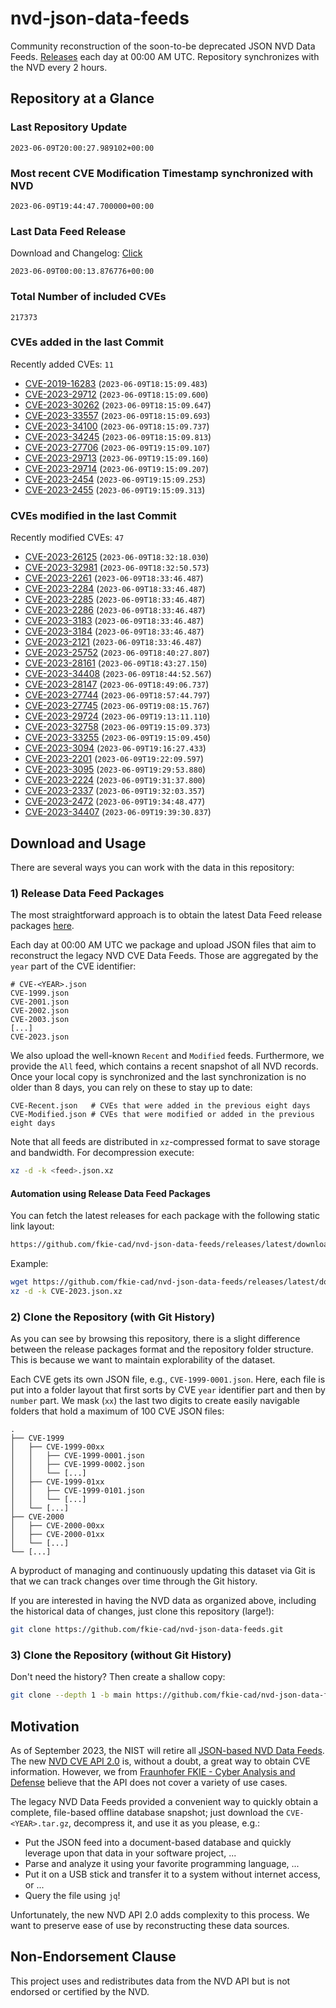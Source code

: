 # nvd-json-data-feeds

Community reconstruction of the soon-to-be deprecated JSON NVD Data Feeds. 
[Releases](https://github.com/fkie-cad/nvd-json-data-feeds/releases/latest) each day at 00:00 AM UTC.
Repository synchronizes with the NVD every 2 hours.

## Repository at a Glance

### Last Repository Update

```plain
2023-06-09T20:00:27.989102+00:00
```

### Most recent CVE Modification Timestamp synchronized with NVD

```plain
2023-06-09T19:44:47.700000+00:00
```

### Last Data Feed Release

Download and Changelog: [Click](https://github.com/fkie-cad/nvd-json-data-feeds/releases/latest)

```plain
2023-06-09T00:00:13.876776+00:00
```

### Total Number of included CVEs

```plain
217373
```

### CVEs added in the last Commit

Recently added CVEs: `11`

* [CVE-2019-16283](CVE-2019/CVE-2019-162xx/CVE-2019-16283.json) (`2023-06-09T18:15:09.483`)
* [CVE-2023-29712](CVE-2023/CVE-2023-297xx/CVE-2023-29712.json) (`2023-06-09T18:15:09.600`)
* [CVE-2023-30262](CVE-2023/CVE-2023-302xx/CVE-2023-30262.json) (`2023-06-09T18:15:09.647`)
* [CVE-2023-33557](CVE-2023/CVE-2023-335xx/CVE-2023-33557.json) (`2023-06-09T18:15:09.693`)
* [CVE-2023-34100](CVE-2023/CVE-2023-341xx/CVE-2023-34100.json) (`2023-06-09T18:15:09.737`)
* [CVE-2023-34245](CVE-2023/CVE-2023-342xx/CVE-2023-34245.json) (`2023-06-09T18:15:09.813`)
* [CVE-2023-27706](CVE-2023/CVE-2023-277xx/CVE-2023-27706.json) (`2023-06-09T19:15:09.107`)
* [CVE-2023-29713](CVE-2023/CVE-2023-297xx/CVE-2023-29713.json) (`2023-06-09T19:15:09.160`)
* [CVE-2023-29714](CVE-2023/CVE-2023-297xx/CVE-2023-29714.json) (`2023-06-09T19:15:09.207`)
* [CVE-2023-2454](CVE-2023/CVE-2023-24xx/CVE-2023-2454.json) (`2023-06-09T19:15:09.253`)
* [CVE-2023-2455](CVE-2023/CVE-2023-24xx/CVE-2023-2455.json) (`2023-06-09T19:15:09.313`)


### CVEs modified in the last Commit

Recently modified CVEs: `47`

* [CVE-2023-26125](CVE-2023/CVE-2023-261xx/CVE-2023-26125.json) (`2023-06-09T18:32:18.030`)
* [CVE-2023-32981](CVE-2023/CVE-2023-329xx/CVE-2023-32981.json) (`2023-06-09T18:32:50.573`)
* [CVE-2023-2261](CVE-2023/CVE-2023-22xx/CVE-2023-2261.json) (`2023-06-09T18:33:46.487`)
* [CVE-2023-2284](CVE-2023/CVE-2023-22xx/CVE-2023-2284.json) (`2023-06-09T18:33:46.487`)
* [CVE-2023-2285](CVE-2023/CVE-2023-22xx/CVE-2023-2285.json) (`2023-06-09T18:33:46.487`)
* [CVE-2023-2286](CVE-2023/CVE-2023-22xx/CVE-2023-2286.json) (`2023-06-09T18:33:46.487`)
* [CVE-2023-3183](CVE-2023/CVE-2023-31xx/CVE-2023-3183.json) (`2023-06-09T18:33:46.487`)
* [CVE-2023-3184](CVE-2023/CVE-2023-31xx/CVE-2023-3184.json) (`2023-06-09T18:33:46.487`)
* [CVE-2023-2121](CVE-2023/CVE-2023-21xx/CVE-2023-2121.json) (`2023-06-09T18:33:46.487`)
* [CVE-2023-25752](CVE-2023/CVE-2023-257xx/CVE-2023-25752.json) (`2023-06-09T18:40:27.807`)
* [CVE-2023-28161](CVE-2023/CVE-2023-281xx/CVE-2023-28161.json) (`2023-06-09T18:43:27.150`)
* [CVE-2023-34408](CVE-2023/CVE-2023-344xx/CVE-2023-34408.json) (`2023-06-09T18:44:52.567`)
* [CVE-2023-28147](CVE-2023/CVE-2023-281xx/CVE-2023-28147.json) (`2023-06-09T18:49:06.737`)
* [CVE-2023-27744](CVE-2023/CVE-2023-277xx/CVE-2023-27744.json) (`2023-06-09T18:57:44.797`)
* [CVE-2023-27745](CVE-2023/CVE-2023-277xx/CVE-2023-27745.json) (`2023-06-09T19:08:15.767`)
* [CVE-2023-29724](CVE-2023/CVE-2023-297xx/CVE-2023-29724.json) (`2023-06-09T19:13:11.110`)
* [CVE-2023-32758](CVE-2023/CVE-2023-327xx/CVE-2023-32758.json) (`2023-06-09T19:15:09.373`)
* [CVE-2023-33255](CVE-2023/CVE-2023-332xx/CVE-2023-33255.json) (`2023-06-09T19:15:09.450`)
* [CVE-2023-3094](CVE-2023/CVE-2023-30xx/CVE-2023-3094.json) (`2023-06-09T19:16:27.433`)
* [CVE-2023-2201](CVE-2023/CVE-2023-22xx/CVE-2023-2201.json) (`2023-06-09T19:22:09.597`)
* [CVE-2023-3095](CVE-2023/CVE-2023-30xx/CVE-2023-3095.json) (`2023-06-09T19:29:53.880`)
* [CVE-2023-2224](CVE-2023/CVE-2023-22xx/CVE-2023-2224.json) (`2023-06-09T19:31:37.800`)
* [CVE-2023-2337](CVE-2023/CVE-2023-23xx/CVE-2023-2337.json) (`2023-06-09T19:32:03.357`)
* [CVE-2023-2472](CVE-2023/CVE-2023-24xx/CVE-2023-2472.json) (`2023-06-09T19:34:48.477`)
* [CVE-2023-34407](CVE-2023/CVE-2023-344xx/CVE-2023-34407.json) (`2023-06-09T19:39:30.837`)


## Download and Usage

There are several ways you can work with the data in this repository:

### 1) Release Data Feed Packages

The most straightforward approach is to obtain the latest Data Feed release packages [here](https://github.com/fkie-cad/nvd-json-data-feeds/releases/latest).

Each day at 00:00 AM UTC we package and upload JSON files that aim to reconstruct the legacy NVD CVE Data Feeds.
Those are aggregated by the `year` part of the CVE identifier:

```
# CVE-<YEAR>.json
CVE-1999.json
CVE-2001.json
CVE-2002.json
CVE-2003.json
[...]
CVE-2023.json
```

We also upload the well-known `Recent` and `Modified` feeds.
Furthermore, we provide the `All` feed, which contains a recent snapshot of all NVD records.
Once your local copy is synchronized and the last synchronization is no older than 8 days, you can rely on these to stay up to date:

```plain
CVE-Recent.json   # CVEs that were added in the previous eight days
CVE-Modified.json # CVEs that were modified or added in the previous eight days
```

Note that all feeds are distributed in `xz`-compressed format to save storage and bandwidth.
For decompression execute:

```sh
xz -d -k <feed>.json.xz
```


#### Automation using Release Data Feed Packages

You can fetch the latest releases for each package with the following static link layout:

```sh
https://github.com/fkie-cad/nvd-json-data-feeds/releases/latest/download/CVE-<YEAR>.json.xz
```

Example:

```sh
wget https://github.com/fkie-cad/nvd-json-data-feeds/releases/latest/download/CVE-2023.json.xz
xz -d -k CVE-2023.json.xz
```

### 2) Clone the Repository (with Git History)

As you can see by browsing this repository, there is a slight difference between the release packages format and the repository folder structure.
This is because we want to maintain explorability of the dataset.

Each CVE gets its own JSON file, e.g., `CVE-1999-0001.json`.
Here, each file is put into a folder layout that first sorts by CVE `year` identifier part and then by `number` part.
We mask (`xx`) the last two digits to create easily navigable folders that hold a maximum of 100 CVE JSON files:

```plain
.
├── CVE-1999
│   ├── CVE-1999-00xx
│   │   ├── CVE-1999-0001.json
│   │   ├── CVE-1999-0002.json
│   │   └── [...]
│   ├── CVE-1999-01xx
│   │   ├── CVE-1999-0101.json
│   │   └── [...]
│   └── [...]
├── CVE-2000
│   ├── CVE-2000-00xx
│   ├── CVE-2000-01xx
│   └── [...]
└── [...]
```

A byproduct of managing and continuously updating this dataset via Git is that we can track changes over time through the Git history.

If you are interested in having the NVD data as organized above, including the historical data of changes, just clone this repository (large!):

```sh
git clone https://github.com/fkie-cad/nvd-json-data-feeds.git
```

### 3) Clone the Repository (without Git History)

Don't need the history? Then create a shallow copy:

```sh
git clone --depth 1 -b main https://github.com/fkie-cad/nvd-json-data-feeds.git
```

## Motivation

As of September 2023, the NIST will retire all [JSON-based NVD Data Feeds](https://nvd.nist.gov/vuln/data-feeds#divRetirementBanner-1).
The new [NVD CVE API 2.0](https://nvd.nist.gov/developers/vulnerabilities) is, without a doubt, a great way to obtain CVE information.
However, we from [Fraunhofer FKIE - Cyber Analysis and Defense](https://www.fkie.fraunhofer.de/en/departments/cad.html) believe that the API does not cover a variety of use cases.

The legacy NVD Data Feeds provided a convenient way to quickly obtain a complete, file-based offline database snapshot; just download the `CVE-<YEAR>.tar.gz`, decompress it, and use it as you please, e.g.:

* Put the JSON feed into a document-based database and quickly leverage upon that data in your software project, ...
* Parse and analyze it using your favorite programming language, ...
* Put it on a USB stick and transfer it to a system without internet access, or ...
* Query the file using `jq`!

Unfortunately, the new NVD API 2.0 adds complexity to this process.
We want to preserve ease of use by reconstructing these data sources.

## Non-Endorsement Clause

This project uses and redistributes data from the NVD API but is not endorsed or certified by the NVD.